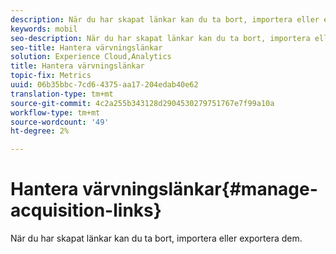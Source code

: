 ```yaml
---
description: När du har skapat länkar kan du ta bort, importera eller exportera dem.
keywords: mobil
seo-description: När du har skapat länkar kan du ta bort, importera eller exportera dem.
seo-title: Hantera värvningslänkar
solution: Experience Cloud,Analytics
title: Hantera värvningslänkar
topic-fix: Metrics
uuid: 06b35bbc-7cd6-4375-aa17-204edab40e62
translation-type: tm+mt
source-git-commit: 4c2a255b343128d2904530279751767e7f99a10a
workflow-type: tm+mt
source-wordcount: '49'
ht-degree: 2%

---
```



# Hantera värvningslänkar{#manage-acquisition-links}

När du har skapat länkar kan du ta bort, importera eller exportera dem.

